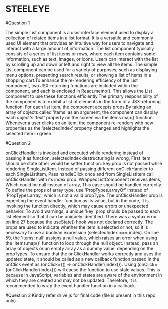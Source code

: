# STEELEYE

#Question 1

The simple List component is a user interface element used to display a collection of related items in a list format. It is a versatile and commonly used UI element that provides an intuitive way for users to navigate and interact with a large amount of information. The list component typically consists of a series of list items or rows, where each item contains some information, such as text, images, or icons. Users can interact with the list by scrolling up and down or left and right to view all the items. The simple List component can be used for a variety of purposes, such as displaying menu options, presenting search results, or showing a list of items in a shopping cart.To enhance the re-rendering efficiency of the List component, two JSX-returning functions are included within the component, and each is enclosed in React.memo(). This allows the List component to use these functions efficiently.The primary responsibility of the component is to exhibit a list of elements in the form of a JSX-returning function. For each list item, the component accepts props.By taking an array of objects called 'items' as an argument, the component can display each object's 'text' property on the screen via the items.map() function. Whenever a user clicks on an item, the component re-renders with new properties as the 'selectedIndex' property changes and highlights the selected item in green.

#Question 2

onClickHandler is invoked and executed while rendering instead of passing it as function. selectedIndex destructuring is wrong, First item should be state other would be setter function. key prop is not passed while rendering SingleListItem. Instead of passing different onClickHandler to each SingleListItem, Pass handleClick once and from SingleListItem call onClickHandler with its index prop. WrappedListComponent receives items, Which could be null instead of array, This case should be handled correctly.
To define the props of array type, use 'PropTypes.arrayOf' instead of 'PropTypes.array,' which is not a valid propType.
The onClickHandler prop is expecting the event handler function as its value, but in the code, it is invoking the function directly, which may cause errors or unexpected behavior.
To avoid warnings, a unique 'key' prop should be passed to each list element so that it can be uniquely identified.
There was a syntax error on line 27 because the useState() hook was not declared correctly.
The props are used to indicate whether the item is selected or not, so it is necessary to use a boolean expression (selectedIndex === index).
On line 59, the 'items: null' assigns a null value, which raises an error when using the 'items.map()' function to loop through the null object. Instead, pass an array of objects or an empty array as a dummy value, depending on the propTypes.
To ensure that the onClickHandler works correctly and uses the updated state, it should be called as a new callback function passed in the onClick event as (onClick={() => onClickHandler(index)}). Using (onClick={onClickHandler(index)}) will cause the function to use stale values. This is because in JavaScript, variables and states are aware of the environment in which they are created and may not be updated. Therefore, it is recommended to wrap the event handler function in a callback.


#Question 3
Kindly refer drive.js for final code (file is present in this repo only)
